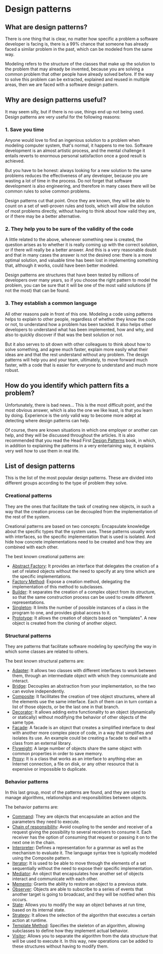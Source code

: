 # Design patterns

[comment]: <> (<img align="right" src="https://camo.githubusercontent.com/cfcaf3a99103d61f387761e5fc445d9ba0203b01/68747470733a2f2f7472617669732d63692e6f72672f6477796c2f657374612e7376673f6272616e63683d6d6173746572">)

## What are design patterns?

There is one thing that is clear, no matter how specific a problem a software developer is facing is, there is a 99% chance that someone has already faced a similar problem in the past, which can be modeled from the same way.

Modeling refers to the structure of the classes that make up the solution to the problem that may already be invented, because you are solving a common problem that other people have already solved before. If the way to solve this problem can be extracted, explained and reused in multiple areas, then we are faced with a software design pattern.

## Why are design patterns useful?

It may seem silly, but if there is no use, things end up not being used. Design patterns are very useful for the following reasons:

### 1. Save you time

Anyone would love to find an ingenious solution to a problem when modeling computer system, that's normal, it happens to me too. Software development is an almost artistic process, and the mental challenge it entails reverts to enormous personal satisfaction once a good result is achieved.

But you have to be honest: always looking for a new solution to the same problems reduces the effectiveness of any developer, because you are wasting a lot of time in the process. Do not forget that software development is also engineering, and therefore in many cases there will be common rules to solve common problems.

Design patterns cut that point. Once they are known, they will be able to count on a set of well-proven rules and tools, which will allow the solution of most problems directly, without having to think about how valid they are, or if there may be a better alternative.

### 2. They help you to be sure of the validity of the code

A little related to the above, whenever something new is created, the question arises as to whether it is really coming up with the correct solution, or if there will really be a better answer. And this is a very reasonable doubt and that in many cases the answer is not the desired one: there is a more optimal solution, and valuable time has been lost in implementing something that, although it works, could have been better modeled.

Design patterns are structures that have been tested by millions of developers over many years, so if you choose the right pattern to model the problem, you can be sure that it will be one of the most valid solutions (if not the most) that can be found.

### 3. They establish a common language

All other reasons pale in front of this one. Modeling a code using patterns helps to explain to other people, regardless of whether they know the code or not, to understand how a problem has been tackled. It also helps other developers to understand what has been implemented, how and why, and also to quickly discover if that was the best solution or not.

But it also serves to sit down with other colleagues to think about how to solve something, and agree much faster, explain more easily what their ideas are and that the rest understand without any problem. The design patterns will help you and your team, ultimately, to move forward much faster, with a code that is easier for everyone to understand and much more robust.

## How do you identify which pattern fits a problem?

Unfortunately, there is bad news… This is the most difficult point, and the most obvious answer, which is also the one we like least, is that you learn by doing. Experience is the only valid way to become more adept at detecting where design patterns can help.

Of course, there are known situations in which one employer or another can help, and they will be discussed throughout the articles. It is also recommended that you read the Head First [Design Patterns](https://drive.google.com/file/d/1HyBSWiaL4Treg7ggJ8ZhRh4eXUsFJokl/view?usp=sharing) book, in which, in addition to explaining the patterns in a very entertaining way, it explains very well how to use them in real life.

## List of design patterns

This is the list of the most popular design patterns. These are divided into different groups according to the type of problem they solve.

### Creational patterns

They are the ones that facilitate the task of creating new objects, in such a way that the creation process can be decoupled from the implementation of the rest of the system.

Creational patterns are based on two concepts: Encapsulate knowledge about the specific types that the system uses. These patterns usually work with interfaces, so the specific implementation that is used is isolated. And hide how concrete implementations need to be created and how they are combined with each other.

The best known creational patterns are:
* [Abstract Factory](patterns/creational/abstract-factory-en.md): It provides an interface that delegates the creation of a set of related objects without the need to specify at any time which are the specific implementations.
* [Factory Method](patterns/creational/factory-method-en.md): Expose a creation method, delegating the implementation of this method to subclasses.
* [Builder](patterns/creational/builder-en.md): It separates the creation of a complex object from its structure, so that the same construction process can be used to create different representations.
* [Singleton](patterns/creational/singleton-en.md): It limits the number of possible instances of a class in the program to one, and provides global access to it.
* [Prototype](patterns/creational/prototype-en.md): It allows the creation of objects based on "templates". A new object is created from the cloning of another object.

### Structural patterns

They are patterns that facilitate software modeling by specifying the way in which some classes are related to others.

The best known structural patterns are:
* [Adapter](patterns/structural/adapter-en.md): It allows two classes with different interfaces to work between them, through an intermediate object with which they communicate and interact.
* [Bridge](patterns/structural/bridge-en.md): Decouples an abstraction from your implementation, so the two can evolve independently.
* [Composite](patterns/structural/composite-en.md): It facilitates the creation of tree object structures, where all the elements use the same interface. Each of them can in turn contain a list of those objects, or be the last one in that branch.
* [Decorator](patterns/structural/decorator-en.md): It allows adding extra functionality to an object (dynamically or statically) without modifying the behavior of other objects of the same type.
* [Facade](patterns/structural/facade-en.md): A facade is an object that creates a simplified interface to deal with another more complex piece of code, in a way that simplifies and isolates its use. An example could be creating a facade to deal with a class from an external library.
* [Flyweight](patterns/structural/flyweight-en.md): A large number of objects share the same object with common properties in order to save memory.
* [Proxy](patterns/structural/proxy-en.md): It is a class that works as an interface to anything else: an Internet connection, a file on disk, or any other resource that is expensive or impossible to duplicate.

### Behavior patterns

In this last group, most of the patterns are found, and they are used to manage algorithms, relationships and responsibilities between objects.

The behavior patterns are:
* [Command](patterns/behavior/command.md): They are objects that encapsulate an action and the parameters they need to execute.
* [Chain of responsibility](patterns/behavior/chain-of-responsibility.md): Avoid coupling to the sender and receiver of a request giving the possibility to several receivers to consume it. Each receiver has the option of consuming that request or passing it on to the next one in the chain.
* [Interpreter](patterns/behavior/interpreter.md): Defines a representation for a grammar as well as the mechanism to evaluate it. The language syntax tree is typically modeled using the Composite pattern.
* [Iterator](patterns/behavior/iterator.md): It is used to be able to move through the elements of a set sequentially without the need to expose their specific implementation.
* [Mediator](patterns/behavior/mediator.md): An object that encapsulates how another set of objects interact and communicate with each other.
* [Memento](patterns/behavior/memento.md): Grants the ability to restore an object to a previous state.
* [Observer](patterns/behavior/observer.md): Objects are able to subscribe to a series of events that another target is going to broadcast, and they will be notified when this occurs.
* [State](patterns/behavior/state.md): Allows you to modify the way an object behaves at run time, based on its internal state.
* [Strategy](patterns/behavior/strategy.md): It allows the selection of the algorithm that executes a certain action at runtime.
* [Template Method](patterns/behavior/template-method.md): Specifies the skeleton of an algorithm, allowing subclasses to define how they implement actual behavior.
* [Visitor](patterns/behavior/visitor.md): Allows you to separate the algorithm from the data structure that will be used to execute it. In this way, new operations can be added to these structures without having to modify them.

